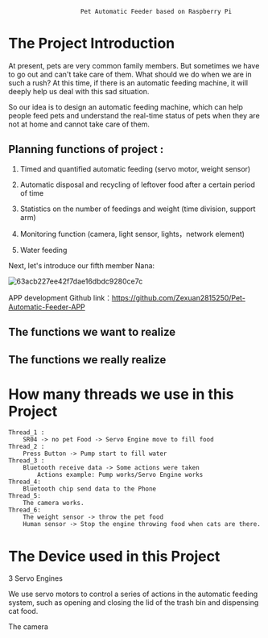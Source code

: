                         Pet Automatic Feeder based on Raspberry Pi 


# The Project Introduction

At present, pets are very common family members. But sometimes we have to go out and can't take care of them. What should we do when we are in such a rush? At this time, if there is an automatic feeding machine, it will deeply help us deal with this sad situation. 

So our idea is to design an automatic feeding machine, which can help people feed pets and understand the real-time status of pets when they are not at home and cannot take care of them. 

## Planning functions of project :
1. Timed and quantified automatic feeding (servo motor, weight sensor) 

2. Automatic disposal and recycling of leftover food after a certain period of time 

3. Statistics on the number of feedings and weight  (time division, support arm)

4. Monitoring function (camera, light sensor, lights，network element)

5. Water feeding 



Next, let's introduce our fifth member Nana:

![63acb227ee42f7dae16dbdc9280ce7c](https://user-images.githubusercontent.com/123122528/214158524-02986317-cb96-4dc8-90a6-3feb8eb39e0c.jpg)

APP development Github link：https://github.com/Zexuan2815250/Pet-Automatic-Feeder-APP

## The functions we want to realize


## The functions we really realize


# How many threads we use in this Project

~~~text
Thread_1 :
	SR04 -> no pet Food -> Servo Engine move to fill food
Thread_2 :
	Press Button -> Pump start to fill water
Thread_3 : 
	Bluetooth receive data -> Some actions were taken
		Actions example: Pump works/Servo Engine works
Thread_4:
	Bluetooth chip send data to the Phone
Thread_5:
	The camera works.
Thread_6:
	The weight sensor -> throw the pet food
	Human sensor -> Stop the engine throwing food when cats are there.
~~~


# The Device used in this Project

3 Servo Engines

We use servo motors to control a series of actions in the automatic feeding system, such as opening and closing the lid of the trash bin and dispensing cat food.

The camera


